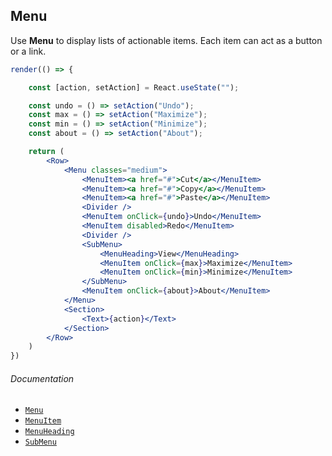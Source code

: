 ## Menu

Use **Menu** to display lists of actionable items. Each item can act as a button or a link.

```jsx
render(() => {

	const [action, setAction] = React.useState("");

	const undo = () => setAction("Undo");
	const max = () => setAction("Maximize");
	const min = () => setAction("Minimize");
	const about = () => setAction("About");

	return (
		<Row>
			<Menu classes="medium">
				<MenuItem><a href="#">Cut</a></MenuItem>
				<MenuItem><a href="#">Copy</a></MenuItem>
				<MenuItem><a href="#">Paste</a></MenuItem>
				<Divider />
				<MenuItem onClick={undo}>Undo</MenuItem>
				<MenuItem disabled>Redo</MenuItem>
				<Divider />
				<SubMenu>
					<MenuHeading>View</MenuHeading>
					<MenuItem onClick={max}>Maximize</MenuItem>
					<MenuItem onClick={min}>Minimize</MenuItem>
				</SubMenu>
				<MenuItem onClick={about}>About</MenuItem>
			</Menu>
			<Section>
				<Text>{action}</Text>
			</Section>
		</Row>
	)
})
```

###### Documentation

- [`Menu`](/wiki/modules/_components_layout_menu_.html)
- [`MenuItem`](/wiki/modules/_components_layout_menu_.html#menuitem)
- [`MenuHeading`](/wiki/modules/_components_layout_menu_.html#menuheading)
- [`SubMenu`](/wiki/modules/_components_layout_menu_.html#submenu)
